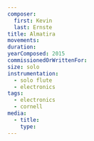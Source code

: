 ```yaml
---
composer:
  first: Kevin
  last: Ernste
title: Almatira
movements:
duration:
yearComposed: 2015
commissionedOrWrittenFor:
size: solo
instrumentation:
  - solo flute
  - electronics
tags:
  - electronics
  - cornell
media:
  - title:
    type:
---
```


